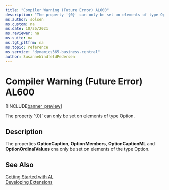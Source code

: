 ```yaml
---
title: "Compiler Warning (Future Error) AL600"
description: "The property '{0}' can only be set on elements of type Option."
ms.author: solsen
ms.custom: na
ms.date: 10/26/2021
ms.reviewer: na
ms.suite: na
ms.tgt_pltfrm: na
ms.topic: reference
ms.service: "dynamics365-business-central"
author: SusanneWindfeldPedersen
---
```

[//]: # (START>DO_NOT_EDIT)
[//]: # (IMPORTANT:Do not edit any of the content between here and the END>DO_NOT_EDIT.)
[//]: # (Any modifications should be made in the .xml files in the ModernDev repo.)
# Compiler Warning (Future Error) AL600

[!INCLUDE[banner_preview](../includes/banner_preview.md)]

The property '{0}' can only be set on elements of type Option.

## Description
The properties **OptionCaption**, **OptionMembers**, **OptionCaptionML** and **OptionOrdinalValues** cna only be set on elements of the type Option.  

[//]: # (IMPORTANT: END>DO_NOT_EDIT)
## See Also  
[Getting Started with AL](../devenv-get-started.md)  
[Developing Extensions](../devenv-dev-overview.md)  